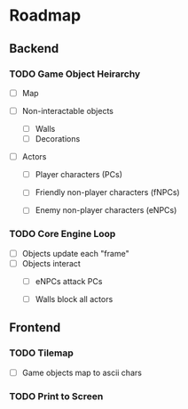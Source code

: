 

# Roadmap


## Backend


### TODO Game Object Heirarchy

-   [ ] Map

-   [ ] Non-interactable objects
    -   [ ] Walls
    -   [ ] Decorations

-   [ ] Actors
    -   [ ] Player characters (PCs)
    -   [ ] Friendly non-player characters (fNPCs)
    -   [ ] Enemy non-player characters (eNPCs)


### TODO Core Engine Loop

-   [ ] Objects update each "frame"
-   [ ] Objects interact
    -   [ ] eNPCs attack PCs
    -   [ ] Walls block all actors


## Frontend


### TODO Tilemap

-   [ ] Game objects map to ascii chars


### TODO Print to Screen

